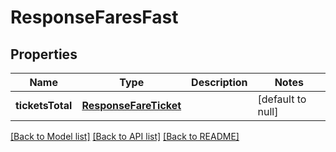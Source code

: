 # ResponseFaresFast

## Properties
Name | Type | Description | Notes
------------ | ------------- | ------------- | -------------
**ticketsTotal** | [**ResponseFareTicket**](ResponseFareTicket.md) |  | [default to null]

[[Back to Model list]](../README.md#documentation-for-models) [[Back to API list]](../README.md#documentation-for-api-endpoints) [[Back to README]](../README.md)


